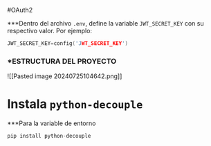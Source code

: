 #OAuth2 

***Dentro del archivo `.env`, define la variable `JWT_SECRET_KEY` con su respectivo valor. Por ejemplo:

```c
JWT_SECRET_KEY=config('JWT_SECRET_KEY')
```

### *ESTRUCTURA DEL PROYECTO


![[Pasted image 20240725104642.png]]

# Instala `python-decouple`

***Para la variable de entorno

```C
pip install python-decouple
```

